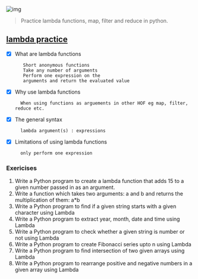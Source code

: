 ![img](https://assets.imaginablefutures.com/media/images/ALX_Logo.max-200x150.png)
>Practice lambda functions, map, filter and reduce in python.

## [lambda practice ](https://www.google.com/search?q=lambda+functions+in+python)
- [X] What are lambda functions

         Short anonymous functions 
         Take any number of arguments
         Perform one expression on the 
         arguments and return the evaluated value

- [X] Why use lambda functions

        When using functions as arguements in other HOF eg map, filter, reduce etc. 

- [X] The general syntax 

        lambda argument(s) : expressions

- [X] Limitations of using lambda functions

        only perform one expression

### Exericises 
1. Write a Python program to create a lambda function that adds 15 to a given number passed in as an argument. 
2. Write a function which takes two arguments: a and b and returns the multiplication of them: a*b
3. Write a Python program to find if a given string starts with a given character using Lambda
4. Write a Python program to extract year, month, date and time using Lambda
5. Write a Python program to check whether a given string is number or not using Lambda
6. Write a Python program to create Fibonacci series upto n using Lambda
7. Write a Python program to find intersection of two given arrays using Lambda
8. Write a Python program to rearrange positive and negative numbers in a given array using Lambda